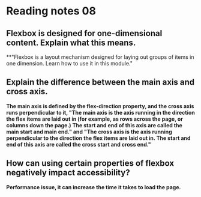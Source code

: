 
# Reading notes 08

## Flexbox is designed for one-dimensional content. Explain what this means.

**"Flexbox is a layout mechanism designed for laying out groups of items in one dimension. Learn how to use it in this module."
## Explain the difference between the main axis and cross axis.

**The main axis is defined by the flex-direction property, and the cross axis runs perpendicular to it, "The main axis is the axis running in the direction the flex items are laid out in (for example, as rows across the page, or columns down the page.) The start and end of this axis are called the main start and main end." and "The cross axis is the axis running perpendicular to the direction the flex items are laid out in. The start and end of this axis are called the cross start and cross end."**

## How can using certain properties of flexbox negatively impact accessibility?

**Performance issue, it can increase the time it takes to load the page.**


